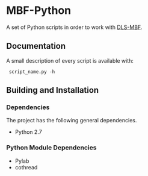 # MBF-Python

A set of Python scripts in order to work with [DLS-MBF](https://github.com/DLS-Controls-Private-org/DLS-MBF).

## Documentation

A small description of every script is available with:

```Shell
 script_name.py -h
```

## Building and Installation

### Dependencies

The project has the following general dependencies.

* Python 2.7

### Python Module Dependencies

* Pylab
* cothread

